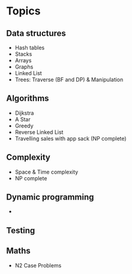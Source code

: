 # Topics

## Data structures

- Hash tables
- Stacks
- Arrays
- Graphs
- Linked List
- Trees: Traverse (BF and DP) & Manipulation

## Algorithms

- Dijkstra
- A Star
- Greedy
- Reverse Linked List
- Travelling sales with app sack (NP complete)

## Complexity

- Space & Time complexity
- NP complete

## Dynamic programming

-

## Testing

## Maths

- N2 Case Problems
